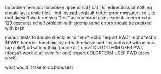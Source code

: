 fix broken heredoc
fix broken append
cat | cat | ls
redirections of nothing should just create files - but instead segfault
better error messages
cd .. to root doesn't work
running "test" as command gives execution error
echo 123 executes echo!! problem with strcmp
some errors should be prefixed with bash

manual tests to double check:
echo "env";
echo "export PWD";
echo "echo $PWD"
heredoc functionality
cd with relative and abs paths
cd with minus (up a dir?)
cd with nothing (home dir)
unset COLORTERM USER PWD (doesn't work at all even for one)
export COLORTERM USER PWD (does work)

what would it take to do bonuses?